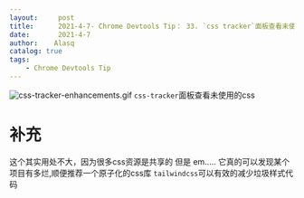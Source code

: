 ```yaml
---
layout:     post
title:      2021-4-7- Chrome Devtools Tip： 33. `css tracker`面板查看未使用的css
date:       2021-4-7
author:    Alasq
catalog: true
tags:
    - Chrome Devtools Tip
---
```


![css-tracker-enhancements.gif](https://upload-images.jianshu.io/upload_images/8156292-81a164ed962f8385.gif?imageMogr2/auto-orient/strip)
`css-tracker`面板查看未使用的css
# 补充
这个其实用处不大，因为很多css资源是共享的
但是 em..... 它真的可以发现某个项目有多烂,顺便推荐一个原子化的css库 `tailwindcss`可以有效的减少垃圾样式代码